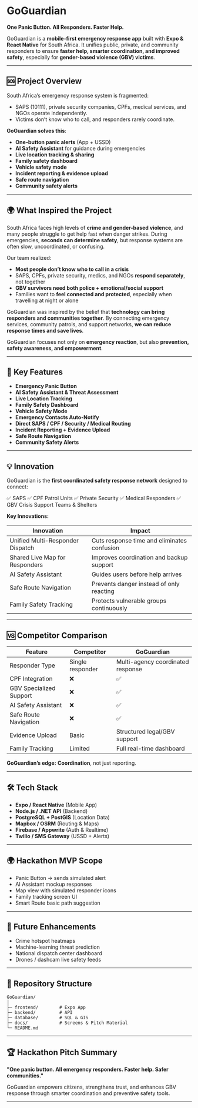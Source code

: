 # GoGuardian

**One Panic Button. All Responders. Faster Help.**

GoGuardian is a **mobile-first emergency response app** built with **Expo & React Native** for South Africa. It unifies public, private, and community responders to ensure **faster help, smarter coordination, and improved safety**, especially for **gender-based violence (GBV) victims**.

---

## 🆘 Project Overview

South Africa’s emergency response system is fragmented:

* SAPS (10111), private security companies, CPFs, medical services, and NGOs operate independently.
* Victims don’t know who to call, and responders rarely coordinate.

**GoGuardian solves this**:

* **One-button panic alerts** (App + USSD)
* **AI Safety Assistant** for guidance during emergencies
* **Live location tracking & sharing**
* **Family safety dashboard**
* **Vehicle safety mode**
* **Incident reporting & evidence upload**
* **Safe route navigation**
* **Community safety alerts**

---

## 🌍 What Inspired the Project

South Africa faces high levels of **crime and gender-based violence**, and many people struggle to get help fast when danger strikes. During emergencies, **seconds can determine safety**, but response systems are often slow, uncoordinated, or confusing.

Our team realized:

* **Most people don’t know who to call in a crisis**
* SAPS, CPFs, private security, medics, and NGOs **respond separately**, not together
* **GBV survivors need both police + emotional/social support**
* Families want to **feel connected and protected**, especially when travelling at night or alone

GoGuardian was inspired by the belief that **technology can bring responders and communities together**.
By connecting emergency services, community patrols, and support networks, **we can reduce response times and save lives**.

GoGuardian focuses not only on **emergency reaction**, but also **prevention, safety awareness, and empowerment**.

---

## 🚨 Key Features

* **Emergency Panic Button**
* **AI Safety Assistant & Threat Assessment**
* **Live Location Tracking**
* **Family Safety Dashboard**
* **Vehicle Safety Mode**
* **Emergency Contacts Auto-Notify**
* **Direct SAPS / CPF / Security / Medical Routing**
* **Incident Reporting + Evidence Upload**
* **Safe Route Navigation**
* **Community Safety Alerts**

---

## 💡 Innovation

GoGuardian is the **first coordinated safety response network** designed to connect:

✅ SAPS
✅ CPF Patrol Units
✅ Private Security
✅ Medical Responders
✅ GBV Crisis Support Teams & Shelters

**Key Innovations:**

| Innovation                       | Impact                                      |
| -------------------------------- | ------------------------------------------- |
| Unified Multi-Responder Dispatch | Cuts response time and eliminates confusion |
| Shared Live Map for Responders   | Improves coordination and backup support    |
| AI Safety Assistant              | Guides users before help arrives            |
| Safe Route Navigation            | Prevents danger instead of only reacting    |
| Family Safety Tracking           | Protects vulnerable groups continuously     |

---

## 🆚 Competitor Comparison

| Feature                 | **Competitor**       | **GoGuardian**                    |
| ----------------------- | ---------------- | --------------------------------- |
| Responder Type          | Single responder | Multi-agency coordinated response |
| CPF Integration         | ❌                | ✅                                 |
| GBV Specialized Support | ❌                | ✅                                 |
| AI Safety Assistant     | ❌                | ✅                                 |
| Safe Route Navigation   | ❌                | ✅                                 |
| Evidence Upload         | Basic            | Structured legal/GBV support      |
| Family Tracking         | Limited          | Full real-time dashboard          |

**GoGuardian’s edge:** **Coordination**, not just reporting.

---

## 🛠️ Tech Stack

* **Expo / React Native** (Mobile App)
* **Node.js / .NET API** (Backend)
* **PostgreSQL + PostGIS** (Location Data)
* **Mapbox / OSRM** (Routing & Maps)
* **Firebase / Appwrite** (Auth & Realtime)
* **Twilio / SMS Gateway** (USSD + Alerts)

---

## 🌍 Hackathon MVP Scope

* Panic Button → sends simulated alert
* AI Assistant mockup responses
* Map view with simulated responder icons
* Family tracking screen UI
* Smart Route basic path suggestion

---

## 🌟 Future Enhancements

* Crime hotspot heatmaps
* Machine-learning threat prediction
* National dispatch center dashboard
* Drones / dashcam live safety feeds

---

## 📂 Repository Structure

```
GoGuardian/
│
├─ frontend/        # Expo App
├─ backend/         # API
├─ database/        # SQL & GIS
├─ docs/            # Screens & Pitch Material
└─ README.md
```

---

## 🏆 Hackathon Pitch Summary

**"One panic button. All emergency responders. Faster help. Safer communities."**

GoGuardian empowers citizens, strengthens trust, and enhances GBV response through smarter coordination and preventive safety tools.

---

